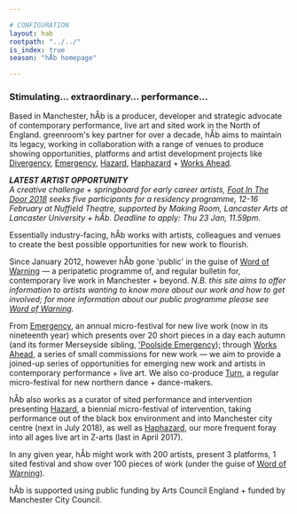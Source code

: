 ```yaml
---

# CONFIGURATION
layout: hab
rootpath: "../../"
is_index: true
season: "hÅb homepage"

---
```

### Stimulating… extraordinary… performance…   
        
Based in Manchester, hÅb is a producer, developer and strategic advocate of contemporary performance, live art and sited work in the North of England. greenroom's key partner for over a decade, hÅb aims to maintain its legacy, working in collaboration with a range of venues to produce showing opportunities, platforms and artist development projects like [Divergency](/hab/divergencymcr), [Emergency](/hab/emergency), [Hazard](/hab/hazard), [Haphazard](/hab/haphazard) + [Works Ahead](/hab/worksahead).      
        
***LATEST ARTIST OPPORTUNITY**<br>A creative challenge + springboard for early career artists, <a href="http://www.lancasterarts.org/projects/foot-in-the-door-2018-call-for-artists" target="_blank">Foot In The Door 2018</a> seeks five participants for a residency programme, 12-16 February at Nuffield Theatre, supported by Making Room, Lancaster Arts at Lancaster University + hÅb. Deadline to apply: Thu 23 Jan, 11.59pm.*      
          
Essentially industry-facing, hÅb works with artists, colleagues and venues to create the best possible opportunities for new work to flourish.        
        
Since January 2012, however hÅb gone 'public' in the guise of [Word of Warning](/index) — a peripatetic programme of, and regular bulletin for, contemporary live work in Manchester + beyond. *N.B. this site aims to offer information to artists wanting to know more about our work and how to get involved; for more information about our public programme please see [Word of Warning](/index).*   
        
From [Emergency](/hab/emergency), an annual micro-festival for new live work (now in its nineteenth year) which presents over 20 short pieces in a day each autumn (and its former Merseyside sibling, ['Poolside Emergency](/hab/poolside)); through [Works Ahead](/hab/worksahead), a series of small commissions for new work — we aim to provide a joined-up series of opportunities for emerging new work and artists in contemporary performance + live art. We also co-produce [Turn](/hab/turn), a regular micro-festival for new northern dance + dance-makers.    
        
hÅb also works as a curator of sited performance and intervention presenting [Hazard](/hab/hazard), a biennial micro-festival of intervention, taking performance out of the black box environment and into Manchester city centre (next in July 2018), as well as [Haphazard](/hab/haphazard), our more frequent foray into all ages live art in Z-arts (last in April 2017).             
        
In any given year, hÅb might work with 200 artists, present 3 platforms, 1 sited festival and show over 100 pieces of work (under the guise of [Word of Warning](/index)).      
         
hÅb is supported using public funding by Arts Council England + funded by Manchester City Council.
